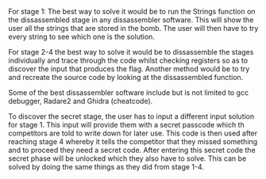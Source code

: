 For stage 1: The best way to solve it would be to run the Strings function on the dissassembled stage in any dissassembler software. This will show the user all the strings that are stored in the bomb. The user will then have to try every string to see which one is the solution.

For stage 2-4 the best way to solve it would be to dissassemble the stages individually and trace through the code whilst checking registers so as to discover the input that produces the flag. Another method would be to try and recreate the source code by looking at the dissassembled function.

Some of the best dissassembler software include but is not limited to gcc debugger, Radare2 and Ghidra (cheatcode).

To discover the secret stage, the user has to input a different input solution for stage 1. This input will provide them with a secret passcode which th competitors are told to write down for later use. This code is then used after reaching stage 4 whereby it tells the competitor that they missed something and to proceed they need a secret code. After entering this secret code the secret phase will be unlocked which they also have to solve. This can be solved by doing the same things as they did from stage 1-4.
